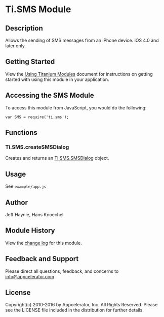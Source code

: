 # Ti.SMS Module

## Description

Allows the sending of SMS messages from an iPhone device.  iOS 4.0 and later only.

## Getting Started

View the [Using Titanium Modules](http://docs.appcelerator.com/titanium/latest/#!/guide/Using_Titanium_Modules) document for instructions on getting
started with using this module in your application.

## Accessing the SMS Module

To access this module from JavaScript, you would do the following:

	var SMS = require('ti.sms');

## Functions

### Ti.SMS.createSMSDialog

Creates and returns an [Ti.SMS.SMSDialog][] object.

## Usage

See `example/app.js`

## Author

Jeff Haynie, Hans Knoechel

## Module History

View the [change log](changelog.html) for this module.

## Feedback and Support

Please direct all questions, feedback, and concerns to [info@appcelerator.com](mailto:info@appcelerator.com?subject=iOS%20SMS%20Module).

## License

Copyright(c) 2010-2016 by Appcelerator, Inc. All Rights Reserved. Please see the LICENSE file included in the distribution for further details.

[Ti.SMS.SMSDialog]: smsdialog.html
